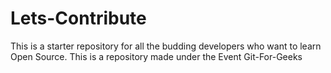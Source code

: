 # Lets-Contribute
This is a starter repository for all the budding developers who want to learn Open Source. This is a repository made under the Event Git-For-Geeks

